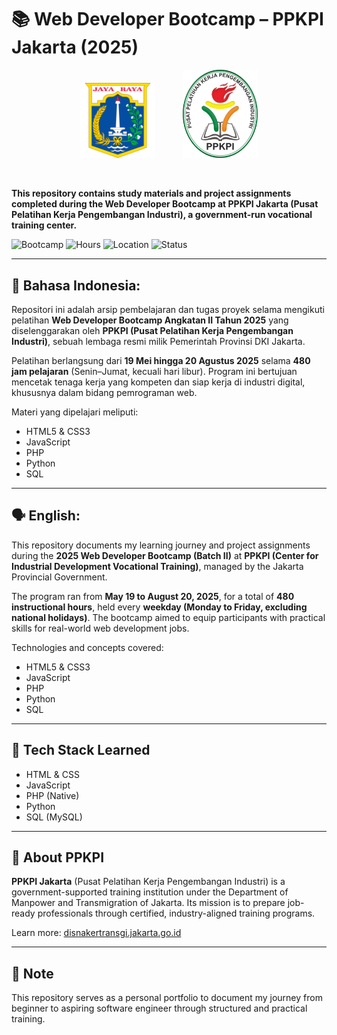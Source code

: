 # 📚 Web Developer Bootcamp – PPKPI Jakarta (2025)

<p align="center">
  <img src="Images/logo-dki500.png" alt="Logo DKI Jakarta" width="120" style="margin-right:20px;"/>
  <img src="Images/LOGO-PPKPI500.png" alt="Logo PPKPI" width="120" style="margin-left:20px;"/>
</p>

<br clear="both"/>

**This repository contains study materials and project assignments completed during the Web Developer Bootcamp at PPKPI Jakarta (Pusat Pelatihan Kerja Pengembangan Industri), a government-run vocational training center.**

![Bootcamp](https://img.shields.io/badge/Bootcamp-Web%20Development-blue)
![Hours](https://img.shields.io/badge/Hours-480h-orange)
![Location](https://img.shields.io/badge/Location-Jakarta-green)
![Status](https://img.shields.io/badge/Year-2025-lightgrey)

---

## 📝 Bahasa Indonesia:

Repositori ini adalah arsip pembelajaran dan tugas proyek selama mengikuti pelatihan **Web Developer Bootcamp Angkatan II Tahun 2025** yang diselenggarakan oleh **PPKPI (Pusat Pelatihan Kerja Pengembangan Industri)**, sebuah lembaga resmi milik Pemerintah Provinsi DKI Jakarta.

Pelatihan berlangsung dari **19 Mei hingga 20 Agustus 2025** selama **480 jam pelajaran** (Senin–Jumat, kecuali hari libur). Program ini bertujuan mencetak tenaga kerja yang kompeten dan siap kerja di industri digital, khususnya dalam bidang pemrograman web.

Materi yang dipelajari meliputi:
- HTML5 & CSS3  
- JavaScript  
- PHP 
- Python 
- SQL

---

## 🗣 English:

This repository documents my learning journey and project assignments during the **2025 Web Developer Bootcamp (Batch II)** at **PPKPI (Center for Industrial Development Vocational Training)**, managed by the Jakarta Provincial Government.

The program ran from **May 19 to August 20, 2025**, for a total of **480 instructional hours**, held every **weekday (Monday to Friday, excluding national holidays)**. The bootcamp aimed to equip participants with practical skills for real-world web development jobs.

Technologies and concepts covered:
- HTML5 & CSS3  
- JavaScript  
- PHP  
- Python  
- SQL

---

## 🔧 Tech Stack Learned

- HTML & CSS  
- JavaScript  
- PHP (Native)  
- Python  
- SQL (MySQL)

---

## 🚀 About PPKPI

**PPKPI Jakarta** (Pusat Pelatihan Kerja Pengembangan Industri) is a government-supported training institution under the Department of Manpower and Transmigration of Jakarta. Its mission is to prepare job-ready professionals through certified, industry-aligned training programs.

Learn more: [disnakertransgi.jakarta.go.id](https://disnakertransgi.jakarta.go.id/unit-kerja/v/pusat-pelatihan-kerja-pengembangan-industri)

---

## 📌 Note

This repository serves as a personal portfolio to document my journey from beginner to aspiring software engineer through structured and practical training.
